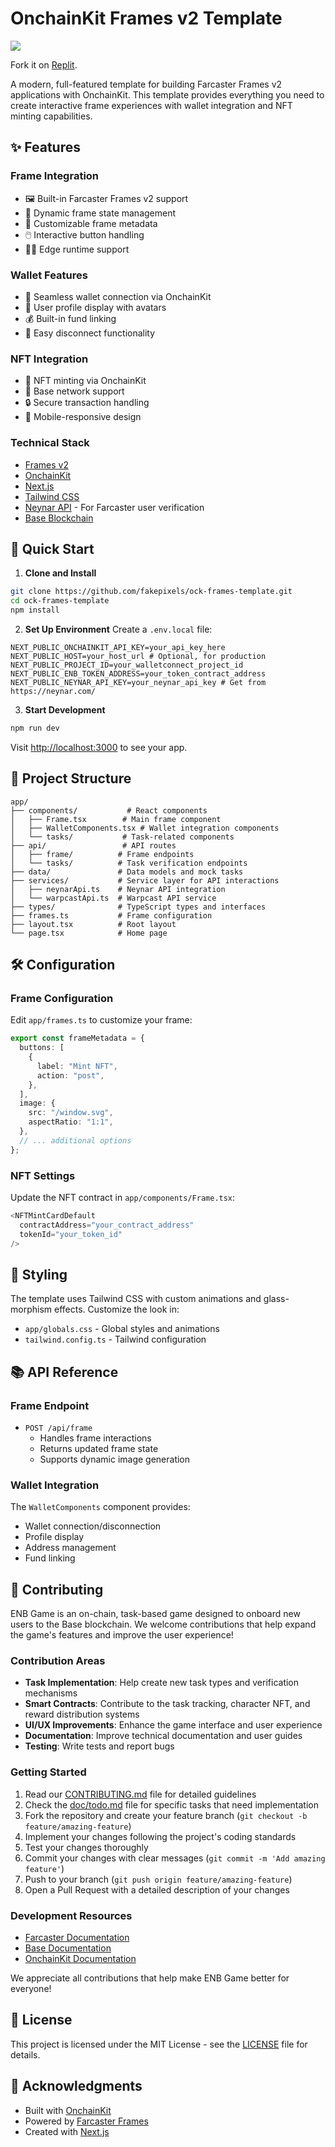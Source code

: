 # OnchainKit Frames v2 Template

[![](/public/miniart.gif)](https://enb-game.vercel.app)

Fork it on [Replit](https://replit.com/@tina-he/ock-frames-template?v=1#README.md).

A modern, full-featured template for building Farcaster Frames v2 applications with OnchainKit. This template provides everything you need to create interactive frame experiences with wallet integration and NFT minting capabilities.

## ✨ Features

### Frame Integration

- 🖼️ Built-in Farcaster Frames v2 support
- 🔄 Dynamic frame state management
- 🎨 Customizable frame metadata
- 🖱️ Interactive button handling
- 🏃‍♂️ Edge runtime support

### Wallet Features

- 👛 Seamless wallet connection via OnchainKit
- 👤 User profile display with avatars
- 💰 Built-in fund linking
- 🔌 Easy disconnect functionality

### NFT Integration

- 🎨 NFT minting via OnchainKit
- 💎 Base network support
- 🔒 Secure transaction handling
- 📱 Mobile-responsive design

### Technical Stack

- [Frames v2](https://docs.farcaster.xyz/developers/frames/v2)
- [OnchainKit](https://onchainkit.xyz)
- [Next.js](https://nextjs.org)
- [Tailwind CSS](https://tailwindcss.com)
- [Neynar API](https://docs.neynar.com/) - For Farcaster user verification
- [Base Blockchain](https://docs.base.org/)

## 🚀 Quick Start

1. **Clone and Install**

```bash
git clone https://github.com/fakepixels/ock-frames-template.git
cd ock-frames-template
npm install
```

2. **Set Up Environment**
   Create a `.env.local` file:

```env
NEXT_PUBLIC_ONCHAINKIT_API_KEY=your_api_key_here
NEXT_PUBLIC_HOST=your_host_url # Optional, for production
NEXT_PUBLIC_PROJECT_ID=your_walletconnect_project_id
NEXT_PUBLIC_ENB_TOKEN_ADDRESS=your_token_contract_address
NEXT_PUBLIC_NEYNAR_API_KEY=your_neynar_api_key # Get from https://neynar.com/
```

3. **Start Development**

```bash
npm run dev
```

Visit [http://localhost:3000](http://localhost:3000) to see your app.

## 📁 Project Structure

```
app/
├── components/           # React components
│   ├── Frame.tsx        # Main frame component
│   ├── WalletComponents.tsx # Wallet integration components
│   └── tasks/           # Task-related components
├── api/                 # API routes
│   ├── frame/          # Frame endpoints
│   └── tasks/          # Task verification endpoints
├── data/               # Data models and mock tasks
├── services/           # Service layer for API interactions
│   ├── neynarApi.ts    # Neynar API integration
│   └── warpcastApi.ts  # Warpcast API service
├── types/              # TypeScript types and interfaces
├── frames.ts           # Frame configuration
├── layout.tsx          # Root layout
└── page.tsx            # Home page
```

## 🛠️ Configuration

### Frame Configuration

Edit `app/frames.ts` to customize your frame:

```typescript
export const frameMetadata = {
  buttons: [
    {
      label: "Mint NFT",
      action: "post",
    },
  ],
  image: {
    src: "/window.svg",
    aspectRatio: "1:1",
  },
  // ... additional options
};
```

### NFT Settings

Update the NFT contract in `app/components/Frame.tsx`:

```typescript
<NFTMintCardDefault
  contractAddress="your_contract_address"
  tokenId="your_token_id"
/>
```

## 🎨 Styling

The template uses Tailwind CSS with custom animations and glass-morphism effects. Customize the look in:

- `app/globals.css` - Global styles and animations
- `tailwind.config.ts` - Tailwind configuration

## 📚 API Reference

### Frame Endpoint

- `POST /api/frame`
  - Handles frame interactions
  - Returns updated frame state
  - Supports dynamic image generation

### Wallet Integration

The `WalletComponents` component provides:

- Wallet connection/disconnection
- Profile display
- Address management
- Fund linking

## 🤝 Contributing

ENB Game is an on-chain, task-based game designed to onboard new users to the Base blockchain. We welcome contributions that help expand the game's features and improve the user experience!

### Contribution Areas

- **Task Implementation**: Help create new task types and verification mechanisms
- **Smart Contracts**: Contribute to the task tracking, character NFT, and reward distribution systems
- **UI/UX Improvements**: Enhance the game interface and user experience
- **Documentation**: Improve technical documentation and user guides
- **Testing**: Write tests and report bugs

### Getting Started

1. Read our [CONTRIBUTING.md](CONTRIBUTING.md) file for detailed guidelines
2. Check the [doc/todo.md](doc/todo.md) file for specific tasks that need implementation
3. Fork the repository and create your feature branch (`git checkout -b feature/amazing-feature`)
4. Implement your changes following the project's coding standards
5. Test your changes thoroughly
6. Commit your changes with clear messages (`git commit -m 'Add amazing feature'`)
7. Push to your branch (`git push origin feature/amazing-feature`)
8. Open a Pull Request with a detailed description of your changes

### Development Resources

- [Farcaster Documentation](https://docs.farcaster.xyz/developers/)
- [Base Documentation](https://docs.base.org/)
- [OnchainKit Documentation](https://onchainkit.xyz/)

We appreciate all contributions that help make ENB Game better for everyone!

## 📄 License

This project is licensed under the MIT License - see the [LICENSE](LICENSE) file for details.

## 🙏 Acknowledgments

- Built with [OnchainKit](https://onchainkit.xyz)
- Powered by [Farcaster Frames](https://docs.farcaster.xyz/developers/frames/v2)
- Created with [Next.js](https://nextjs.org)
